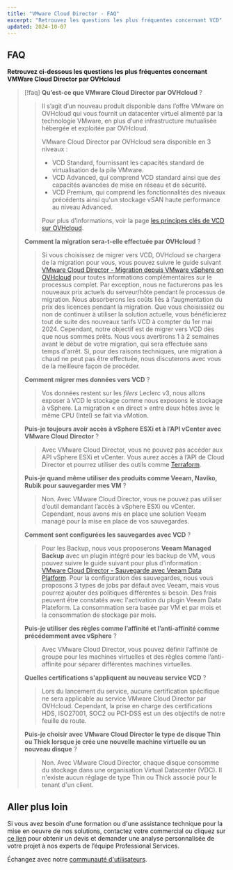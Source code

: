 ```yaml
---
title: "VMware Cloud Director - FAQ"
excerpt: "Retrouvez les questions les plus fréquentes concernant VCD"
updated: 2024-10-07
---
```


## FAQ

**Retrouvez ci-dessous les questions les plus fréquentes concernant VMWare Cloud Director par OVHcloud**

> [!faq]
> **Qu’est-ce que VMware Cloud Director par OVHcloud** ? <a name="VCDonOVH"></a>
> > Il s’agit d’un nouveau produit disponible dans l’offre VMware on OVHcloud qui vous fournit un datacenter virtuel alimenté par la technologie VMware, en plus d’une infrastructure mutualisée hébergée et exploitée par OVHcloud.
> > 
> > VMware Cloud Director par OVHcloud sera disponible en 3 niveaux :
> > - VCD Standard, fournissant les capacités standard de virtualisation de la pile VMware.
> > - VCD Advanced, qui comprend VCD standard ainsi que des capacités avancées de mise en réseau et de sécurité.
> > - VCD Premium, qui comprend les fonctionnalités des niveaux précédents ainsi qu'un stockage vSAN haute performance au niveau Advanced.
> >
> > Pour plus d'informations, voir la page [les principes clés de VCD sur OVHcloud](/pages/hosted_private_cloud/hosted_private_cloud_powered_by_vmware/vcd-get-concepts#key-features).
> > 
> **Comment la migration sera-t-elle effectuée par OVHcloud** ? <a name="migrationVCD"></a>
> > Si vous choisissez de migrer vers VCD, OVHcloud se chargera de la migration pour vous, vous pouvez suivre le guide suivant [VMware Cloud Director - Migration depuis VMware vSphere on OVHcloud](/pages/hosted_private_cloud/hosted_private_cloud_powered_by_vmware/vcd_migration_use-cases) pour toutes informations complémentaires sur le processus complet.
> > Par exception, nous ne facturerons pas les nouveaux prix actuels du serveur/hôte pendant le processus de migration. Nous absorberons les coûts liés à l’augmentation du prix des licences pendant la migration. Que vous choisissiez ou non de continuer à utiliser la solution actuelle, vous bénéficierez tout de suite des nouveaux tarifs VCD à compter du 1er mai 2024.
> > Cependant, notre objectif est de migrer vers VCD dès que nous sommes prêts. Nous vous avertirons 1 à 2 semaines avant le début de votre migration, qui sera effectuée sans temps d'arrêt. Si, pour des raisons techniques, une migration à chaud ne peut pas être effectuée, nous discuterons avec vous de la meilleure façon de procéder.
> > 
> **Comment migrer mes données vers VCD** ? <a name="migrationdata"></a>
> > Vos données restent sur les *filers* Leclerc v3, nous allons exposer à VCD le stockage comme nous exposons le stockage à vSphere. La migration « en direct » entre deux hôtes avec le même CPU (Intel) se fait via vMotion.
> >
> **Puis-je toujours avoir accès à vSphere ESXi et à l’API vCenter avec VMware Cloud Director** ? <a name="accessAPI"></a>
> > Avec VMware Cloud Director, vous ne pouvez pas accéder aux API vSphere ESXi et vCenter. Vous aurez accès à l’API de Cloud Director et pourrez utiliser des outils comme [Terraform](https://registry.terraform.io/providers/vmware/vcd/latest/docs).
> >
> **Puis-je quand même utiliser des produits comme Veeam, Naviko, Rubik pour sauvegarder mes VM** ? <a name="backupTools"></a>
> > Non. Avec VMware Cloud Director, vous ne pouvez pas utiliser d’outil demandant l’accès à vSphere ESXi ou vCenter. Cependant, nous avons mis en place une solution Veeam managé pour la mise en place de vos sauvegardes.
> >
> **Comment sont configurées les sauvegardes avec VCD** ?
> > Pour les Backup, nous vous proposerons **Veeam Managed Backup** avec un plugin intégré pour les backup de VM, vous pouvez suivre le guide suivant pour plus d'information : [VMware Cloud Director - Sauvegarde avec Veeam Data Platform](/pages/hosted_private_cloud/hosted_private_cloud_powered_by_vmware/vcd-backup).
> > Pour la configuration des sauvegardes, nous vous proposons 3 types de jobs par défaut avec Veeam, mais vous pourrez ajouter des politiques différentes si besoin. Des frais peuvent être constatés avec l'activation du plugin Veeam Data Plateform.
> > La consommation sera basée par VM et par mois et la consommation de stockage par mois.
> >
> **Puis-je utiliser des règles comme l’affinité et l’anti-affinité comme précédemment avec vSphere** ? <a name="rulesvSphere"></a>
> > Avec VMware Cloud Director, vous pouvez définir l’affinité de groupe pour les machines virtuelles et des règles comme l’anti-affinité pour séparer différentes machines virtuelles.
> > 
> **Quelles certifications s'appliquent au nouveau service VCD** ? <a name="certifications"></a>
> > Lors du lancement du service, aucune certification spécifique ne sera applicable au service VMware Cloud Director par OVHcloud.
> > Cependant, la prise en charge des certifications HDS, ISO27001, SOC2 ou PCI-DSS est un des objectifs de notre feuille de route.
> >
> **Puis-je choisir avec VMware Cloud Director le type de disque Thin ou Thick lorsque je crée une nouvelle machine virtuelle ou un nouveau disque** ?
> > Non. Avec VMware Cloud Director, chaque disque consomme du stockage dans une organisation Virtual Datacenter (VDC). Il n'existe aucun réglage de type Thin ou Thick associé pour le tenant d'un client.
> >

## Aller plus loin

Si vous avez besoin d'une formation ou d'une assistance technique pour la mise en oeuvre de nos solutions, contactez votre commercial ou cliquez sur [ce lien](https://www.ovhcloud.com/fr/professional-services/) pour obtenir un devis et demander une analyse personnalisée de votre projet à nos experts de l’équipe Professional Services.

Échangez avec notre [communauté d'utilisateurs](https://community.ovh.com).
